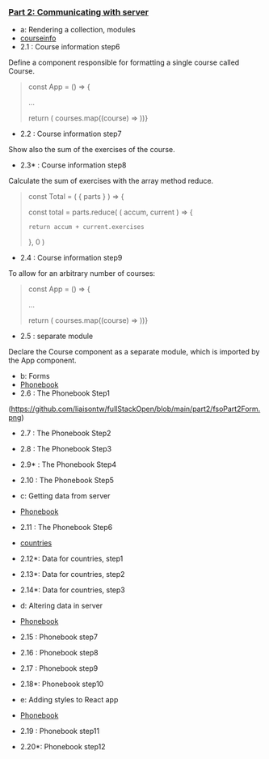 ### [Part 2: Communicating with server](../../tree/main/part2)

- a: Rendering a collection, modules
- [courseinfo](../../../tree/main/part2/courseinfo)
- 2.1  : Course information step6

Define a component responsible for formatting a single course called Course. 

>const App = () => {
>
>...
>
>  return ( courses.map((course) => <Course course={course} /> ))}

- 2.2  : Course information step7

Show also the sum of the exercises of the course. 

- 2.3* : Course information step8

Calculate the sum of exercises with the array method reduce.

>const Total = ( { parts } ) => {
>
>  const total = parts.reduce( ( accum, current ) => {
>
>     return accum + current.exercises
>
>   }, 0 )
 
- 2.4  : Course information step9

To allow for an arbitrary number of courses:

>const App = () => {
>
>...
>
>  return ( courses.map((course) => <Course course={course} /> ))}

- 2.5  : separate module

Declare the Course component as a separate module, which is imported by the App component.

- b: Forms
- [Phonebook](../../../tree/main/part2/phonebook)
- 2.6  : The Phonebook Step1

(https://github.com/liaisontw/fullStackOpen/blob/main/part2/fsoPart2Form.png)

- 2.7  : The Phonebook Step2
- 2.8  : The Phonebook Step3
- 2.9* : The Phonebook Step4
- 2.10 : The Phonebook Step5

- c: Getting data from server
- [Phonebook](../../../tree/main/part2/phonebook)
- 2.11 : The Phonebook Step6
- [countries](../../../tree/main/part2/countries)
- 2.12*: Data for countries, step1
- 2.13*: Data for countries, step2
- 2.14*: Data for countries, step3

- d: Altering data in server
- [Phonebook](../../../tree/main/part2/phonebook)
- 2.15 : Phonebook step7
- 2.16 : Phonebook step8
- 2.17 : Phonebook step9
- 2.18*: Phonebook step10

- e: Adding styles to React app
- [Phonebook](../../../tree/main/part2/phonebook)
- 2.19 : Phonebook step11
- 2.20*: Phonebook step12


